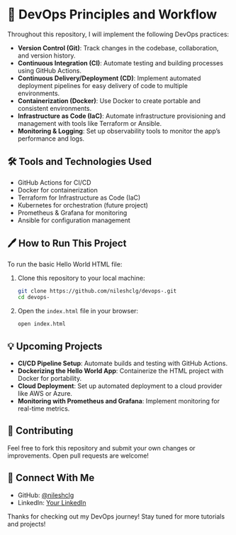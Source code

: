# 🚀 DevOps Principles and Workflow

Throughout this repository, I will implement the following DevOps practices:

- **Version Control (Git)**: Track changes in the codebase, collaboration, and version history.
- **Continuous Integration (CI)**: Automate testing and building processes using GitHub Actions.
- **Continuous Delivery/Deployment (CD)**: Implement automated deployment pipelines for easy delivery of code to multiple environments.
- **Containerization (Docker)**: Use Docker to create portable and consistent environments.
- **Infrastructure as Code (IaC)**: Automate infrastructure provisioning and management with tools like Terraform or Ansible.
- **Monitoring & Logging**: Set up observability tools to monitor the app’s performance and logs.

## 🛠 Tools and Technologies Used

- GitHub Actions for CI/CD
- Docker for containerization
- Terraform for Infrastructure as Code (IaC)
- Kubernetes for orchestration (future project)
- Prometheus & Grafana for monitoring
- Ansible for configuration management

## 🖊️ How to Run This Project

To run the basic Hello World HTML file:

1. Clone this repository to your local machine:

    ```bash
    git clone https://github.com/nileshclg/devops-.git
    cd devops-
    ```

2. Open the `index.html` file in your browser:

    ```bash
    open index.html
    ```

## 💡 Upcoming Projects

- **CI/CD Pipeline Setup**: Automate builds and testing with GitHub Actions.
- **Dockerizing the Hello World App**: Containerize the HTML project with Docker for portability.
- **Cloud Deployment**: Set up automated deployment to a cloud provider like AWS or Azure.
- **Monitoring with Prometheus and Grafana**: Implement monitoring for real-time metrics.

## 🤝 Contributing

Feel free to fork this repository and submit your own changes or improvements. Open pull requests are welcome!

## 🔗 Connect With Me

- GitHub: [@nileshclg](https://github.com/nileshclg)
- LinkedIn: [Your LinkedIn](https://in.linkedin.com/in/nilesh-mete-511a6b244)

Thanks for checking out my DevOps journey! Stay tuned for more tutorials and projects!
